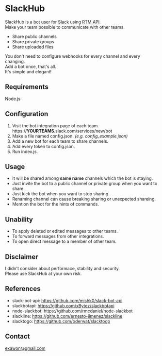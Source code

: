# SlackHub

SlackHub is a [bot user](https://api.slack.com/bot-users) for [Slack](http://slack.com) using [RTM API](https://api.slack.com/rtm).  
Make your team possible to communicate with other teams.  

- Share public channels  
- Share private groups  
- Share uploaded files  

You don't need to configure webhooks for every channel and every changing.  
Add a bot once, that's all.  
It's simple and elegant!  

## Requirements

Node.js

## Configuration

1. Visit the bot integration page of each team.  
  https://**YOURTEAMS**.slack.com/services/new/bot
1. Make a file named config.json. *(e.g. config_example.json)*
1. Add a new bot for each team to share channels.
1. Add every token to config.json.
1. Run index.js.

## Usage

- It will be shared among **same name** channels which the bot is staying.
- Just invite the bot to a public channel or private group when you want to share.
- Just kick the bot when you want to stop sharing.
- Renaming channel can cause breaking sharing or unexpected shareing.
- Mention the bot for the hints of commands.  

## Unability

- To apply deleted or edited messages to other teams.
- To forward messages from other integrations.
- To open direct message to a member of other team.

## Disclaimer

I didn't consider about performace, stability and security.  
Please use SlackHub at your own risk.

## References

- slack-bot-api: https://github.com/mishk0/slack-bot-api
- slackbotapi: https://github.com/xBytez/slackbotapi
- node-slackbot: https://github.com/rmcdaniel/node-slackbot
- slackline: https://github.com/ernesto-jimenez/slackline
- slacktogo: https://github.com/oderwat/slacktogo

## Contact

exawon@gmail.com

